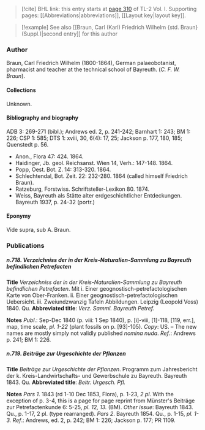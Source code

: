 > [!cite] BHL link: this entry starts at [page 310](https://www.biodiversitylibrary.org/item/103414#page/358/mode/1up) of TL-2 Vol. I.
> Supporting pages: [[Abbreviations|abbreviations]], [[Layout key|layout key]].

> [!example] See also [[Braun, Carl (Karl) Friedrich Wilhelm {std. Braun} (Suppl.)|second entry]] for this author

### Author

Braun, Carl Friedrich Wilhelm (1800-1864), German palaeobotanist, pharmacist and teacher at the technical school of Bayreuth. (*C. F. W. Braun*).

#### Collections

Unknown.

#### Bibliography and biography

ADB 3: 269-271 (bibl.); Andrews ed. 2, p. 241-242; Barnhart 1: 243; BM 1: 226; CSP 1: 585; DTS 1: xviii, 30, 6(4): 17, 25; Jackson p. 177, 180, 185; Quenstedt p. 56.
- Anon., Flora 47: 424. 1864.
- Haidinger, Jb. geol. Reichsanst. Wien 14, Verh.: 147-148. 1864.
- Popp, Oest. Bot. Z. 14: 313-320. 1864.
- Schlechtendal, Bot. Zeit. 22: 232-280. 1864 (called himself Friedrich Braun).
- Ratzeburg, Forstwiss. Schriftsteller-Lexikon 80. 1874.
- Weiss, Bayreuth als Stätte alter erdgeschichtlicher Entdeckungen. Bayreuth 1937, p. 24-32 (portr.)

#### Eponymy

Vide supra, sub A. Braun.

### Publications

##### n.718. Verzeichniss der in der Kreis-Naturalien-Sammlung zu Bayreuth befindlichen Petrefacten

**Title**
*Verzeichniss der in der Kreis-Naturalien-Sammlung zu Bayreuth befindlichen Petrefacten*. Mit i. Einer geognostisch-petrefactologischen Karte von Ober-Franken. ii. Einer geognostisch-petrefactologischen Uebersicht. iii. Zweiundzwanzig Tafeln Abbildungen. Leipzig (Leopold Voss) 1840. Qu.
**Abbreviated title**: *Verz. Samml. Bayreuth Petref.*

**Notes**
*Publ*.: Sep-Dec 1840 (p. viii: 1 Sep 1840), p. \[i\]-viii, \[1\]-118, \[119, err.\], map, time scale, *pl. 1-22* (plant fossils on p. \[93\]-105). *Copy*: US. – The new names are mostly simply not validly published *nomina nuda*.
*Ref*.: Andrews p. 241; BM 1: 226.

##### n.719. Beiträge zur Urgeschichte der Pflanzen

**Title**
*Beiträge zur Urgeschichte der Pflanzen*. Programm zum Jahresbericht der k. Kreis-Landwirtschafts- und Gewerbschule zu Bayreuth. Bayreuth 1843. Qu.
**Abbreviated title**: *Beitr. Urgesch. Pfl.*

**Notes**
*Pars 1*. 1843 (rd 1-10 Dec 1853, Flora), p. 1-23, *2 pl*. With the exception of p. 3-4, this is a page for page reprint from Münster's Beiträge zur Petrefactenkunde 6: 5-25, *pl. 12, 13.* (BM).
*Other issue*: Bayreuth 1843. Qu., p. 1-17, 2 pl. (type rearranged).
*Pars 2*. Bayreuth 1854. Qu., p. 1-15, *pl. 1-3.*
*Ref*.: Andrews, ed. 2, p. 242; BM 1: 226; Jackson p. 177; PR 1109.

